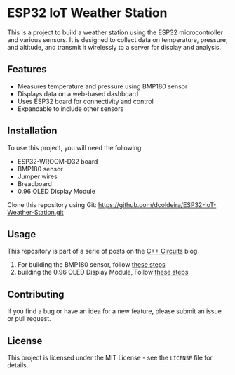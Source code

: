 

# ESP32 IoT Weather Station

This is a project to build a weather station using the ESP32 microcontroller and various sensors. It is designed to collect data on temperature, pressure, and altitude, and transmit it wirelessly to a server for display and analysis.

## Features

- Measures temperature and pressure using BMP180 sensor
- Displays data on a web-based dashboard
- Uses ESP32 board for connectivity and control
- Expandable to include other sensors

## Installation

To use this project, you will need the following:

- ESP32-WROOM-D32 board
- BMP180 sensor
- Jumper wires
- Breadboard
- 0.96 OLED Display Module

Clone this repository using Git:
https://github.com/dcoldeira/ESP32-IoT-Weather-Station.git

## Usage

This repository is part of a serie of posts on the [C++ Circuits](https://dcoldeira.github.io/) blog


1. For building the BMP180 sensor, follow [these steps](https://dcoldeira.github.io/projects/ESP32-Temperature-Sensor/)
2. building the 0.96 OLED Display Module, Follow [these steps](https://dcoldeira.github.io/projects/XTVTX-module-weather-station-II/)


## Contributing

If you find a bug or have an idea for a new feature, please submit an issue or pull request.

## License

This project is licensed under the MIT License - see the `LICENSE` file for details.

